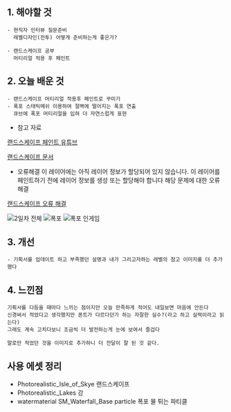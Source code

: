 ## 1. 해야할 것
```
- 현직자 인터뷰 질문준비
  레벨디자인(전투) 어떻게 준비하는게 좋은가?

- 랜드스케이프 공부
  머티리얼 적용 후 페인트
```

## 2. 오늘 배운 것
```
- 랜드스케이프 머티리얼 적용후 페인트로 꾸미기
- 폭포 스태틱메쉬 이용하여 절벽에 떨어지는 폭포 연출
  큐브에 폭포 머티리얼을 입혀 더 자연스럽게 표현
```
- 참고 자료
  
[랜드스케이프 페인트 유튜브](https://youtu.be/qNGg1NmRsZc?si=atdAeiySLUXTGFza)

[랜드스케이프 문서](https://docs.unrealengine.com/4.27/ko/BuildingWorlds/Landscape/Editing/PaintMode/)


- 오류해결
  이 레이어에는 아직 레이어 정보가 할당되어 있지 않습니다. 이 레이어를 페인트하기 전에 레이어 정보를 생성 또는 할당해야 합니다
  해당 문제에 대한 오류 해결
  
[랜드스케이프 오류 해결](https://docs.unrealengine.com/4.26/ko/BuildingWorlds/Landscape/QuickStart/5/)


![2일차 전체](https://github.com/JM94Ent/TIL-WIL/assets/143363550/1a18b2c9-c074-4a74-aadf-d4454914fbc8)
![폭포](https://github.com/JM94Ent/TIL-WIL/assets/143363550/ca0b3a26-fa98-46c6-869d-421440a6cd6f)
![폭포 인게임](https://github.com/JM94Ent/TIL-WIL/assets/143363550/1400ad5d-bb5c-4b0a-92bc-74af03d03537)

## 3. 개선
```
- 기획서를 업데이트 하고 부족했던 설명과 내가 그리고자하는 레벨의 참고 이미지를 더 추가했다
```

## 4. 느낀점
```
기획서를 다듬을 때마다 느끼는 점이지만 오늘 만족하게 적어도 내일보면 마음에 안든다
신경써서 적었다고 생각했지만 폰트가 다르다던가 하는 자잘한 실수?(라고 하고 실력이라고 읽는다)
그래도 계속 고치다보니 조금씩 더 발전하는게 눈에 보여서 즐겁다

말로만 적었던 것을 이미지로 추가하니 더 전달이 잘 된 것 같다.
```

## 사용 에셋 정리

- Photorealistic_Isle_of_Skye
  랜드스케이프
- Photorealistic_Lakes
  강
- watermaterial
  SM_Waterfall_Base
  particle
  폭포
  물 튀는 파티클

